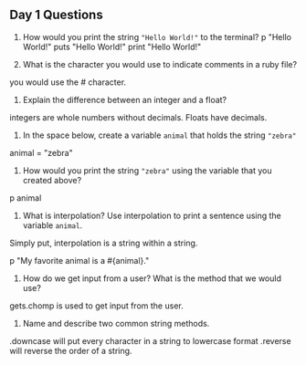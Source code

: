## Day 1 Questions

1. How would you print the string `"Hello World!"` to the terminal?
p "Hello World!"
puts "Hello World!"
print "Hello World!"

1. What is the character you would use to indicate comments in a ruby file?

you would use the # character.

1. Explain the difference between an integer and a float?

integers are whole numbers without decimals. Floats have decimals.

1. In the space below, create a variable `animal` that holds the string `"zebra"`

animal = "zebra"

1. How would you print the string `"zebra"` using the variable that you created above?

p animal

1. What is interpolation? Use interpolation to print a sentence using the variable `animal`.

Simply put, interpolation is a string within a string.

p "My favorite animal is a #{animal}."

1. How do we get input from a user? What is the method that we would use?

gets.chomp is used to get input from the user.

1. Name and describe two common string methods.

.downcase will put every character in a string to lowercase format
.reverse will reverse the order of a string.

